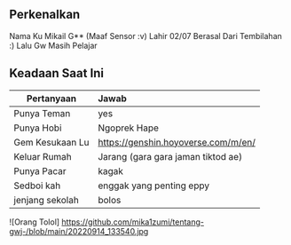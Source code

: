 ## Perkenalkan
Nama Ku Mikail G** (Maaf Sensor :v)
Lahir 02/07 Berasal Dari Tembilahan :)
Lalu Gw Masih Pelajar

## Keadaan Saat Ini

| Pertanyaan              | Jawab                                                       |
| ----------------------- | :---------------------------------------------------------- |
| Punya Teman             | yes                                                         |
| Punya Hobi              | Ngoprek Hape                                                |
| Gem Kesukaan Lu         | https://genshin.hoyoverse.com/m/en/                         |
| Keluar Rumah            | Jarang (gara gara jaman tiktod ae)                          |
| Punya Pacar             | kagak                                                       |
| Sedboi kah              | enggak yang penting eppy                                    |
| jenjang sekolah         | bolos                                                       |

![Orang Tolol] https://github.com/mika1zumi/tentang-gwj-/blob/main/20220914_133540.jpg
